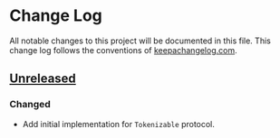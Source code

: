 # Change Log
All notable changes to this project will be documented in this file. This change log follows the conventions of [keepachangelog.com](http://keepachangelog.com/).

## [Unreleased]
### Changed
- Add initial implementation for `Tokenizable` protocol.

[Unreleased]: https://github.com/gfjalar/data.html/
